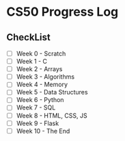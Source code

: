 # CS50 Progress Log

## CheckList
- [ ] Week 0 - Scratch
- [ ] Week 1 - C
- [ ] Week 2 - Arrays
- [ ] Week 3 - Algorithms
- [ ] Week 4 - Memory
- [ ] Week 5 - Data Structures
- [ ] Week 6 - Python
- [ ] Week 7 - SQL
- [ ] Week 8 - HTML, CSS, JS
- [ ] Week 9 - Flask
- [ ] Week 10 - The End
